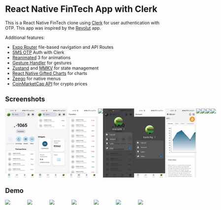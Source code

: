 # React Native FinTech App with Clerk

This is a React Native FinTech clone using [Clerk](https://go.clerk.com/tQXLCe8) for user authentication with OTP. This app was inspired by the [Revolut](https://www.revolut.com/) app.

Additional features:

- [Expo Router](https://docs.expo.dev/routing/introduction/) file-based navigation and API Routes
- [SMS OTP](https://clerk.com/docs/custom-flows/email-sms-otp?utm_source=sponsorship&utm_medium=github&utm_campaign=simong&utm_content=rn-fintech) Auth with Clerk
- [Reanimated](https://docs.swmansion.com/react-native-reanimated/) 3 for animations
- [Gesture Handler](https://docs.swmansion.com/react-native-gesture-handler/) for gestures
- [Zustand](https://zustand-demo.pmnd.rs/) and [MMKV](https://github.com/mrousavy/react-native-mmkv) for state management
- [React Native Gifted Charts](https://github.com/FaridSafi/react-native-gifted-chat) for charts
- [Zeego](https://zeego.dev/start) for native menus
- [CoinMarketCap API](https://coinmarketcap.com/api/documentation/v1/) for crypto prices

## Screenshots

<div style="display: flex; flex-direction: 'row';">
<img src="./screenshots/1.jpg" width=20%>
<img src="./screenshots/2.jpg" width=20%>
<img src="./screenshots/3.jpg" width=20%>
<img src="./screenshots/4.jpg" width=20%>
<img src="./screenshots/5.jpg" width=20%>
<img src="./screenshots/6.jpg" width=20%>
<img src="./screenshots/7.jpg" width=20%>
<img src="./screenshots/8.jpg" width=20%>
<img src="./screenshots/9.jpg" width=20%>
<img src="./screenshots/10.jpg" width=20%>
<img src="./screenshots/11.jpg" width=20%>

</div>

## Demo

<div style="display: flex; flex-direction: 'row';">
<img src="./screenshots/vid01.gif" width=30%>
<img src="./screenshots/vid1.mp4" width=30%>
<img src="./screenshots/vid2.mp4" width=30%>
<img src="./screenshots/vid3.mp4" width=30%>
<img src="./screenshots/vid4.mp4" width=30%>
<img src="./screenshots/vid5.mp4" width=30%>
<img src="./screenshots/vid6.mp4" width=30%>

</div>
